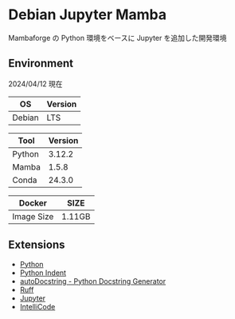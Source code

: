 # Debian Jupyter Mamba

Mambaforge の Python 環境をベースに Jupyter を追加した開発環境

## Environment

2024/04/12 現在

| OS | Version |
|----|---------|
| Debian | LTS | 

| Tool | Version |
|------|---------|
| Python | 3.12.2 |
| Mamba | 1.5.8 |
| Conda | 24.3.0 |

| Docker | SIZE |
|--------|------|
| Image Size | 1.11GB | 

## Extensions

- [Python](https://marketplace.visualstudio.com/items?itemName=ms-python.python)
- [Python Indent](https://marketplace.visualstudio.com/items?itemName=KevinRose.vsc-python-indent)
- [autoDocstring - Python Docstring Generator](https://marketplace.visualstudio.com/items?itemName=njpwerner.autodocstring)
- [Ruff](https://marketplace.visualstudio.com/items?itemName=charliermarsh.ruff)
- [Jupyter](https://marketplace.visualstudio.com/items?itemName=ms-toolsai.jupyter)
- [IntelliCode](https://marketplace.visualstudio.com/items?itemName=VisualStudioExptTeam.vscodeintellicode)

